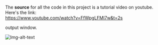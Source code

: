 The **source** for all the code in this project is a tutorial video on youtube. Here's the link:  
https://www.youtube.com/watch?v=FfWpgLFMI7w&t=2s  

output window. 
  
![Img-alt-text](https://github.com/jayanthvarma134/Fun-Panrom/new/master/pygame_projects/space_invaders/output.png)
